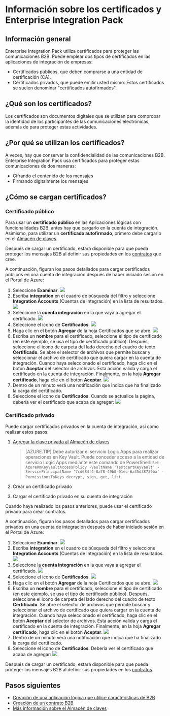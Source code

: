 <properties 
	pageTitle="Uso de certificados con Enterprise Integration Pack | Servicio de aplicaciones de Microsoft Azure" 
	description="Sepa cómo usar certificados con las Aplicaciones lógicas y Enterprise Integration Pack." 
	services="logic-apps" 
	documentationCenter=".net,nodejs,java"
	authors="msftman" 
	manager="erikre" 
	editor="cgronlun"/>

<tags 
	ms.service="logic-apps" 
	ms.workload="integration" 
	ms.tgt_pltfrm="na" 
	ms.devlang="na" 
	ms.topic="article" 
	ms.date="09/06/2016" 
	ms.author="deonhe"/>

# Información sobre los certificados y Enterprise Integration Pack

## Información general
Enterprise Integration Pack utiliza certificados para proteger las comunicaciones B2B. Puede emplear dos tipos de certificados en las aplicaciones de integración de empresas:
- Certificados públicos, que deben comprarse a una entidad de certificación (CA).
- Certificados privados, que puede emitir usted mismo. Estos certificados se suelen denominar "certificados autofirmados".

## ¿Qué son los certificados?
Los certificados son documentos digitales que se utilizan para comprobar la identidad de los participantes de las comunicaciones electrónicas, además de para proteger estas actividades.

## ¿Por qué se utilizan los certificados?
A veces, hay que conservar la confidencialidad de las comunicaciones B2B. Enterprise Integration Pack usa certificados para proteger estas comunicaciones de dos maneras:
- Cifrando el contenido de los mensajes
- Firmando digitalmente los mensajes

## ¿Cómo se cargan certificados?

### Certificado público
Para usar un **certificado público** en las Aplicaciones lógicas con funcionalidades B2B, antes hay que cargarlo en la cuenta de integración. Asimismo, para utilizar un **certificado autofirmado**, primero debe cargarlo en el [Almacén de claves](../key-vault/key-vault-get-started.md "Información sobre el Almacén de claves").

Después de cargar un certificado, estará disponible para que pueda proteger los mensajes B2B al definir sus propiedades en los [contratos](./app-service-logic-enterprise-integration-agreements.md) que cree.

A continuación, figuran los pasos detallados para cargar certificados públicos en una cuenta de integración después de haber iniciado sesión en el Portal de Azure:
1. Seleccione **Examinar**. ![](./media/app-service-logic-enterprise-integration-overview/overview-1.png)
2. Escriba **integration** en el cuadro de búsqueda del filtro y seleccione **Integration Accounts** (Cuentas de integración) en la lista de resultados. ![](./media/app-service-logic-enterprise-integration-overview/overview-2.png)
3. Seleccione la **cuenta integración** en la que vaya a agregar el certificado. ![](./media/app-service-logic-enterprise-integration-overview/overview-3.png)
4.  Seleccione el icono de **Certificados**. ![](./media/app-service-logic-enterprise-integration-certificates/certificate-1.png)
5. Haga clic en el botón **Agregar** de la hoja Certificados que se abre. ![](./media/app-service-logic-enterprise-integration-certificates/certificate-2.png)
6. Escriba un **nombre** para el certificado, seleccione el tipo de certificado (en este ejemplo, se usa el tipo de certificado público). Después, seleccione el icono de carpeta del lado derecho del cuadro de texto **Certificado**. Se abre el selector de archivos que permite buscar y seleccionar el archivo de certificado que quiera cargar en la cuenta de integración. Cuando haya seleccionado el certificado, haga clic en el botón **Aceptar** del selector de archivos. Esta acción valida y carga el certificado en la cuenta de integración. Finalmente, en la hoja **Agregar certificado**, haga clic en el botón **Aceptar**. ![](./media/app-service-logic-enterprise-integration-certificates/certificate-3.png)
7. Dentro de un minuto verá una notificación que indica que ha finalizado la carga del certificado.
8. Seleccione el icono de **Certificados**. Cuando se actualice la página, debería ver el certificado que acaba de agregar: ![](./media/app-service-logic-enterprise-integration-certificates/certificate-4.png)

### Certificado privado
Puede cargar certificados privados en la cuenta de integración, así como realizar estos pasos:

1. [Agregar la clave privada al Almacén de claves](../key-vault/key-vault-get-started.md "Información sobre el Almacén de claves")

	> [AZURE.TIP] Debe autorizar el servicio Logic Apps para realizar operaciones en Key Vault. Puede conceder acceso a la entidad de servicio Logic Apps mediante este comando de PowerShell: `Set-AzureRmKeyVaultAccessPolicy -VaultName 'TestcertKeyVault' -ServicePrincipalName '7cd684f4-8a78-49b0-91ec-6a35d38739ba' -PermissionsToKeys decrypt, sign, get, list`.

2. Crear un certificado privado
3. Cargar el certificado privado en su cuenta de integración

Cuando haya realizado los pasos anteriores, puede usar el certificado privado para crear contratos.

A continuación, figuran los pasos detallados para cargar certificados privados en una cuenta de integración después de haber iniciado sesión en el Portal de Azure:
1. Seleccione **Examinar**. ![](./media/app-service-logic-enterprise-integration-overview/overview-1.png)
2. Escriba **integration** en el cuadro de búsqueda del filtro y seleccione **Integration Accounts** (Cuentas de integración) en la lista de resultados. ![](./media/app-service-logic-enterprise-integration-overview/overview-2.png)
3. Seleccione la **cuenta integración** en la que vaya a agregar el certificado. ![](./media/app-service-logic-enterprise-integration-overview/overview-3.png)
4.  Seleccione el icono de **Certificados**. ![](./media/app-service-logic-enterprise-integration-certificates/certificate-1.png)
5. Haga clic en el botón **Agregar** de la hoja Certificados que se abre. ![](./media/app-service-logic-enterprise-integration-certificates/certificate-2.png)
6. Escriba un **nombre** para el certificado, seleccione el tipo de certificado (en este ejemplo, se usa el tipo de certificado público). Después, seleccione el icono de carpeta del lado derecho del cuadro de texto **Certificado**. Se abre el selector de archivos que permite buscar y seleccionar el archivo de certificado que quiera cargar en la cuenta de integración. Cuando haya seleccionado el certificado, haga clic en el botón **Aceptar** del selector de archivos. Esta acción valida y carga el certificado en la cuenta de integración. Finalmente, en la hoja **Agregar certificado**, haga clic en el botón **Aceptar**. ![](./media/app-service-logic-enterprise-integration-certificates/privatecertificate-1.png)
7. Dentro de un minuto verá una notificación que indica que ha finalizado la carga del certificado.
8. Seleccione el icono de **Certificados**. Debería ver el certificado que acaba de agregar: ![](./media/app-service-logic-enterprise-integration-certificates/privatecertificate-2.png).

Después de cargar un certificado, estará disponible para que pueda proteger los mensajes B2B al definir sus propiedades en los [contratos](./app-service-logic-enterprise-integration-agreements.md).


## Pasos siguientes
- [Creación de una aplicación lógica que utilice características de B2B](./app-service-logic-enterprise-integration-b2b.md)
- [Creación de un contrato B2B](./app-service-logic-enterprise-integration-agreements.md)
- [Más información sobre el Almacén de claves](../key-vault/key-vault-get-started.md "Información sobre el Almacén de claves")

<!---HONumber=AcomDC_0907_2016-->